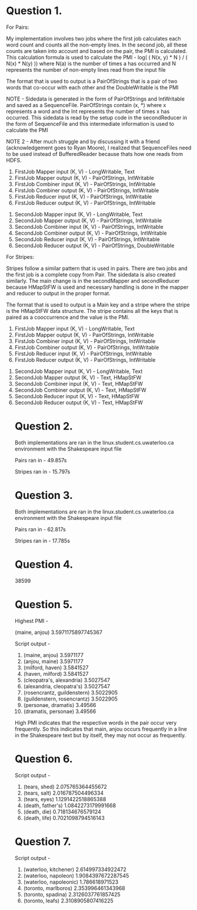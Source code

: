 <h1>Question 1.</h1>

<p>
For Pairs:
</p>
<p>
My implementation involves two jobs where the first job calculates each word count and counts all the non-empty lines. In the second job, all these counts are taken into account and based on the pair, the PMI is calculated. This calculation formula is used to calculate the PMI - log( ( N(x, y) * N ) / ( N(x) * N(y) )) where N(a) is the number of times a has occurred and N represents the number of non-empty lines read from the input file
</p>

<p>
The format that is used to output is a PairOfStrings that is a pair of two words that co-occur with each other and the DoubleWritable is the PMI
</p>

<p>
NOTE - Sidedata is generated in the form of PairOfStrings and IntWritable and saved as a SequenceFile. PairOfStrings contain (x, *) where x represents a word and the Int represents the number of times x has occurred. This sidedata is read by the setup code in the secondReducer in the form of SequenceFile and this intermediate information is used to calculate the PMI
</p>

<p>
NOTE 2 - After much struggle and by discussing it with a friend (acknowledgement goes to Ryan Moore), I realized that SequenceFiles need to be used instead of BufferedReader because thats how one reads from HDFS.
</p>

<ol>
<li>FirstJob Mapper input (K, V) - LongWritable, Text</li>
<li>FirstJob Mapper output (K, V) - PairOfStrings, IntWritable</li>

<li>FirstJob Combiner input (K, V) - PairOfStrings, IntWritable</li>
<li>FirstJob Combiner output (K, V) - PairOfStrings, IntWritable</li>

<li>FirstJob Reducer input (K, V) - PairOfStrings, IntWritable</li>
<li>FirstJob Reducer output (K, V) - PairOfStrings, IntWritable</li>
</ol>

<ol>
<li>SecondJob Mapper input (K, V) - LongWritable, Text</li>
<li>SecondJob Mapper output (K, V) - PairOfStrings, IntWritable</li>

<li>SecondJob Combiner input (K, V) - PairOfStrings, IntWritable</li>
<li>SecondJob Combiner output (K, V) - PairOfStrings, IntWritable</li>

<li>SecondJob Reducer input (K, V) - PairOfStrings, IntWritable</li>
<li>SecondJob Reducer output (K, V) - PairOfStrings, DoubleWritable</li>
</ol>

<p>
For Stripes:
</p>

<p>
Stripes follow a similar pattern that is used in pairs. There are two jobs and the first job is a complete copy from Pair. The sidedata is also created similarly. The main change is in the secondMapper and secondReducer because HMapStFW is used and necessary handling is done in the mapper and reducer to output in the proper format.
</p>

<p>
The format that is used to output is a Main key and a stripe where the stripe is the HMapStFW data structure. The stripe contains all the keys that is paired as a cooccurrence and the value is the PMI.
</p>

<ol>
<li>FirstJob Mapper input (K, V) - LongWritable, Text</li>
<li>FirstJob Mapper output (K, V) - PairOfStrings, IntWritable</li>

<li>FirstJob Combiner input (K, V) - PairOfStrings, IntWritable</li>
<li>FirstJob Combiner output (K, V) - PairOfStrings, IntWritable</li>

<li>FirstJob Reducer input (K, V) - PairOfStrings, IntWritable</li>
<li>FirstJob Reducer output (K, V) - PairOfStrings, IntWritable</li>
</ol>

<ol>
<li>SecondJob Mapper input (K, V) - LongWritable, Text</li>
<li>SecondJob Mapper output (K, V) - Text, HMapStFW</li>

<li>SecondJob Combiner input (K, V) - Text, HMapStFW</li>
<li>SecondJob Combiner output (K, V) - Text, HMapStFW</li>

<li>SecondJob Reducer input (K, V) - Text, HMapStFW</li>
<li>SecondJob Reducer output (K, V) - Text, HMapStFW</li>
</p>

<h1>Question 2.</h1>

<p>
Both implementations are ran in the linux.student.cs.uwaterloo.ca environment with the Shakespeare input file
</p>

<p>
Pairs ran in - 49.857s
</p>

<p>
Stripes ran in - 15.797s
</p>

<h1>Question 3.</h1>

<p>
Both implementations are ran in the linux.student.cs.uwaterloo.ca environment with the Shakespeare input file
</p>

<p>
Pairs ran in - 62.817s
</p>

<p>
Stripes ran in - 17.785s
</p>

<h1>Question 4.</h1>

<p> 38599 </p>

<h1>Question 5.</h1>

<p>
Highest PMI -
</p>

<p>
(maine, anjou)  3.5971175897745367
</p>

<p>
Script output -
</p>

<ol>
<li>(maine, anjou)  3.5971177</li>
<li>(anjou, maine)  3.5971177</li>
<li>(milford, haven)    3.5841527</li>
<li>(haven, milford)    3.5841527</li>
<li>(cleopatra's, alexandria)   3.5027547</li>
<li>(alexandria, cleopatra's)   3.5027547</li>
<li>(rosencrantz, guildenstern) 3.5022905</li>
<li>(guildenstern, rosencrantz) 3.5022905</li>
<li>(personae, dramatis)    3.49566</li>
<li>(dramatis, personae)    3.49566</li>
</ol>

<p>
High PMI indicates that the respective words in the pair occur very frequently. So this indicates that main, anjou occurs frequently in a line in the Shakespeare text but by itself, they may not occur as frequently.
</p>

<h1>Question 6.</h1>

<p>
Script output -
</p>

<ol>
<li>(tears, shed)   2.075765364455672</li>
<li>(tears, salt)   2.016787504496334</li>
<li>(tears, eyes)   1.1291422518865388</li>
<li>(death, father's)   1.0842273179991668</li>
<li>(death, die)    0.718134676579124</li>
<li>(death, life)   0.7021098794516143</li>
</ol>

<h1>Question 7.</h1>

<p>
Script output -
</p>

<ol>
<li>(waterloo, kitchener)   2.614997334922472</li>
<li>(waterloo, napoleon)    1.9084397672287545</li>
<li>(waterloo, napoleonic)  1.786618971523</li>
<li>(toronto, marlboros)    2.353996461343968</li>
<li>(toronto, spadina)  2.3126037761857425</li>
<li>(toronto, leafs)    2.3108905807416225</li>
</ol>
